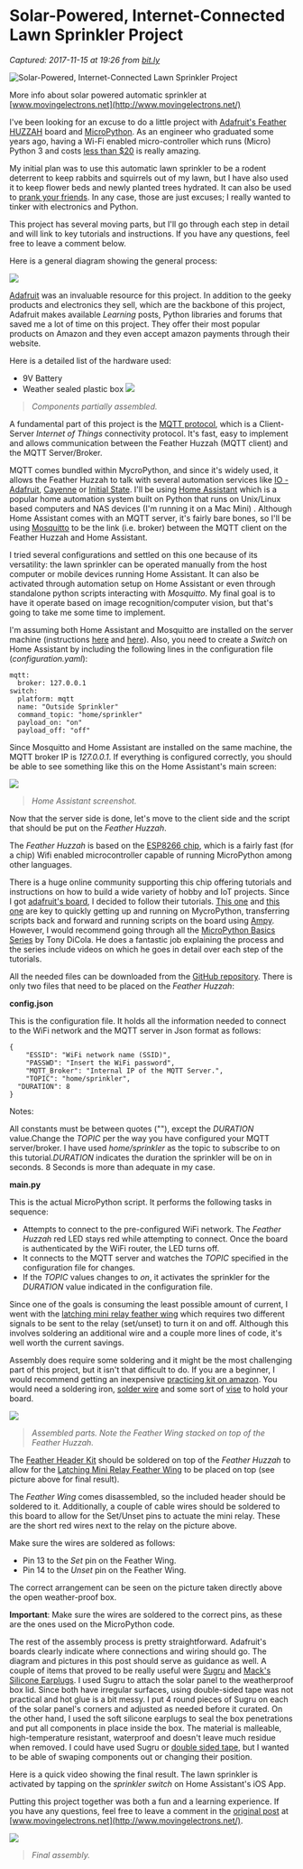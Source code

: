 # Solar-Powered, Internet-Connected Lawn Sprinkler Project

_Captured: 2017-11-15 at 19:26 from [bit.ly](http://bit.ly/2jtgeFg)_

![Solar-Powered, Internet-Connected Lawn Sprinkler Project](https://hackster.imgix.net/uploads/attachments/378374/esp8266-patio.jpg?auto=compress%2Cformat&w=900&h=675&fit=min)

More info about solar powered automatic sprinkler at [www.movingelectrons.net](http://www.movingelectrons.net/)

I've been looking for an excuse to do a little project with [Adafruit's Feather HUZZAH](http://amzn.to/2x8fPcr) board and [MicroPython](http://micropython.org/). As an engineer who graduated some years ago, having a Wi-Fi enabled micro-controller which runs (Micro) Python 3 and costs [less than $20](http://amzn.to/2x8fPcr) is really amazing.

My initial plan was to use this automatic lawn sprinkler to be a rodent deterrent to keep rabbits and squirrels out of my lawn, but I have also used it to keep flower beds and newly planted trees hydrated. It can also be used to [prank your friends](https://www.youtube.com/watch?v=XJPLDycAGyM). In any case, those are just excuses; I really wanted to tinker with electronics and Python.

This project has several moving parts, but I'll go through each step in detail and will link to key tutorials and instructions. If you have any questions, feel free to leave a comment below.

Here is a general diagram showing the general process:

![](https://hackster.imgix.net/uploads/attachments/378369/esp8266-diagram.png?auto=compress%2Cformat&w=680&h=510&fit=max)

[Adafruit](http://www.adafruit.com/) was an invaluable resource for this project. In addition to the geeky products and electronics they sell, which are the backbone of this project, Adafruit makes available _Learning_ posts, Python libraries and forums that saved me a lot of time on this project. They offer their most popular products on Amazon and they even accept amazon payments through their website.

Here is a detailed list of the hardware used:

  * 9V Battery
  * Weather sealed plastic box
![](https://hackster.imgix.net/uploads/attachments/378370/esp8266-parts.jpg?auto=compress%2Cformat&w=680&h=510&fit=max)

> _Components partially assembled._

A fundamental part of this project is the [MQTT protocol](http://mqtt.org/), which is a Client-Server _Internet of Things_ connectivity protocol. It's fast, easy to implement and allows communication between the Feather Huzzah (MQTT client) and the MQTT Server/Broker.

MQTT comes bundled within MycroPython, and since it's widely used, it allows the Feather Huzzah to talk with several automation services like [IO - Adafruit](https://io.adafruit.com/), [Cayenne](https://mydevices.com/cayenne/projects/) or [Initial State](https://initialstate.com/). I'll be using [Home Assistant](https://home-assistant.io/) which is a popular home automation system built on Python that runs on Unix/Linux based computers and NAS devices (I'm running it on a Mac Mini) . Although Home Assistant comes with an MQTT server, it's fairly bare bones, so I'll be using [Mosquitto](https://mosquitto.org/) to be the link (i.e. broker) between the MQTT client on the Feather Huzzah and Home Assistant.

I tried several configurations and settled on this one because of its versatility: the lawn sprinkler can be operated manually from the host computer or mobile devices running Home Assistant. It can also be activated through automation setup on Home Assistant or even through standalone python scripts interacting with _Mosquitto_. My final goal is to have it operate based on image recognition/computer vision, but that's going to take me some time to implement.

I'm assuming both Home Assistant and Mosquitto are installed on the server machine (instructions [here](https://home-assistant.io/getting-started/) and [here](https://mosquitto.org/download/)). Also, you need to create a _Switch_ on Home Assistant by including the following lines in the configuration file (_configuration.yaml_):
    
    
    mqtt:
      broker: 127.0.0.1
    switch:
      platform: mqtt
      name: "Outside Sprinkler"
      command_topic: "home/sprinkler"
      payload_on: "on"
      payload_off: "off"
    

Since Mosquitto and Home Assistant are installed on the same machine, the MQTT broker IP is _127.0.0.1_. If everything is configured correctly, you should be able to see something like this on the Home Assistant's main screen:

![](https://hackster.imgix.net/uploads/attachments/378371/esp8266-homeassistant.png?auto=compress%2Cformat&w=680&h=510&fit=max)

> _Home Assistant screenshot._

Now that the server side is done, let's move to the client side and the script that should be put on the _Feather Huzzah_.

The _Feather Huzzah_ is based on the [ESP8266 chip](https://en.wikipedia.org/wiki/ESP8266), which is a fairly fast (for a chip) Wifi enabled microcontroller capable of running MicroPython among other languages.

There is a huge online community supporting this chip offering tutorials and instructions on how to build a wide variety of hobby and IoT projects. Since I got [adafruit's board](http://amzn.to/2xtKfuM), I decided to follow their tutorials. [This one](https://learn.adafruit.com/micropython-basics-how-to-load-micropython-on-a-board?view=all) and [this one](https://learn.adafruit.com/micropython-basics-load-files-and-run-code) are key to quickly getting up and running on MycroPython, transferring scripts back and forward and running scripts on the board using [Ampy](https://github.com/adafruit/ampy). However, I would recommend going through all the [MicroPython Basics Series](https://learn.adafruit.com/users/tdicola) by Tony DiCola. He does a fantastic job explaining the process and the series include videos on which he goes in detail over each step of the tutorials.

All the needed files can be downloaded from the [GitHub repository](https://github.com/Moving-Electrons/connected-sprinkler). There is only two files that need to be placed on the _Feather Huzzah_:

**config.json**

This is the configuration file. It holds all the information needed to connect to the WiFi network and the MQTT server in Json format as follows:
    
    
    {
        "ESSID": "WiFi network name (SSID)",
        "PASSWD": "Insert the WiFi password",
        "MQTT_Broker": "Internal IP of the MQTT Server.",
        "TOPIC": "home/sprinkler",
      "DURATION": 8
    }
    

Notes:

All constants must be between quotes (""), except the _DURATION_ value.Change the _TOPIC_ per the way you have configured your MQTT server/broker. I have used _home/sprinkler_ as the topic to subscribe to on this tutorial._DURATION_ indicates the duration the sprinkler will be on in seconds. 8 Seconds is more than adequate in my case.

**main.py**

This is the actual MicroPython script. It performs the following tasks in sequence:

  * Attempts to connect to the pre-configured WiFi network. The _Feather Huzzah_ red LED stays red while attempting to connect. Once the board is authenticated by the WiFi router, the LED turns off.
  * It connects to the MQTT server and watches the _TOPIC_ specified in the configuration file for changes.
  * If the _TOPIC_ values changes to _on_, it activates the sprinkler for the _DURATION_ value indicated in the configuration file.

Since one of the goals is consuming the least possible amount of current, I went with the [latching mini relay feather wing](http://amzn.to/2ycttPP) which requires two different signals to be sent to the relay (set/unset) to turn it on and off. Although this involves soldering an additional wire and a couple more lines of code, it's well worth the current savings.

Assembly does require some soldering and it might be the most challenging part of this project, but it isn't that difficult to do. If you are a beginner, I would recommend getting an inexpensive [practicing kit on amazon](http://amzn.to/2gG9KyG). You would need a soldering iron, [solder wire](http://amzn.to/2z7NOmM) and some sort of [vise](http://amzn.to/2zo7aoy) to hold your board.

![](https://hackster.imgix.net/uploads/attachments/378372/esp8266-builtSide.jpg?auto=compress%2Cformat&w=680&h=510&fit=max)

> _Assembled parts. Note the Feather Wing stacked on top of the Feather Huzzah._

The [Feather Header Kit](http://amzn.to/2xFEFRg) should be soldered on top of the _Feather Huzzah_ to allow for the [Latching Mini Relay Feather Wing](http://amzn.to/2ycttPP) to be placed on top (see picture above for final result).

The _Feather Wing_ comes disassembled, so the included header should be soldered to it. Additionally, a couple of cable wires should be soldered to this board to allow for the Set/Unset pins to actuate the mini relay. These are the short red wires next to the relay on the picture above.

Make sure the wires are soldered as follows:

  * Pin 13 to the _Set_ pin on the Feather Wing.
  * Pin 14 to the _Unset_ pin on the Feather Wing. 

The correct arrangement can be seen on the picture taken directly above the open weather-proof box.

**Important**: Make sure the wires are soldered to the correct pins, as these are the ones used on the MicroPython code.

The rest of the assembly process is pretty straightforward. Adafruit's boards clearly indicate where connections and wiring should go. The diagram and pictures in this post should serve as guidance as well. A couple of items that proved to be really useful were [Sugru](http://amzn.to/2yxRqj5) and [Mack's Silicone Earplugs](https://www.amazon.com/gp/product/B003LZQGN6/&tag=movinelect0e-20). I used Sugru to attach the solar panel to the weatherproof box lid. Since both have irregular surfaces, using double-sided tape was not practical and hot glue is a bit messy. I put 4 round pieces of Sugru on each of the solar panel's corners and adjusted as needed before it curated. On the other hand, I used the soft silicone earplugs to seal the box penetrations and put all components in place inside the box. The material is malleable, high-temperature resistant, waterproof and doesn't leave much residue when removed. I could have used Sugru or [double sided tape](http://amzn.to/2x5WyZZ), but I wanted to be able of swaping components out or changing their position.

Here is a quick video showing the final result. The lawn sprinkler is activated by tapping on the _sprinkler switch_ on Home Assistant's iOS App.

Putting this project together was both a fun and a learning experience. If you have any questions, feel free to leave a comment in the [original post](http://www.movingelectrons.net/blog/2017/10/18/solar-powered-internet-connected-lawn-sprinkler.html) at [www.movingelectrons.net](http://www.movingelectrons.net/).

![](https://hackster.imgix.net/uploads/attachments/378373/esp8266-built.jpg?auto=compress%2Cformat&w=680&h=510&fit=max)

> _Final assembly._
